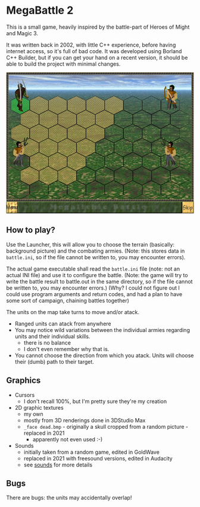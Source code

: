 # MegaBattle 2

This is a small game, heavily inspired by the battle-part of Heroes of Might and Magic 3.

It was written back in 2002, with little C++ experience, before having internet access, so it's full of bad code.
It was developed using Borland C++ Builder, but if you can get your hand on a recent version, it should be able to build the project with minimal changes.

![pic](docs/MegaBattle_2_800x600.jpg)

## How to play?

Use the Launcher, this will allow you to choose the terrain (basically: background picture) and the combating armies.
(Note: this stores data in `battle.ini`, so if the file cannot be written to, you may encounter errors).

The actual game executable shall read the `battle.ini` file (note: not an actual INI file) and use it to configure the battle.
(Note: the game will try to write the battle result to battle.out in the same directory, so if the file cannot be written to, you may encounter errors.)
(Why? I could not figure out I could use program arguments and return codes, and had a plan to have some sort of campaign, chaining battles together)

The units on the map take turns to move and/or atack.

- Ranged units can atack from anywhere
- You may notice wild variations between the individual armies regarding units and their individual skills.
  - there is no balance
  - I don't even remember why that is.
- You cannot choose the direction from which you atack. Units will choose their (dumb) path to their target.

## Graphics

- Cursors
  - I don't recall 100%, but I'm pretty sure they're my creation
- 2D graphic textures
  - my own
  - mostly from 3D renderings done in 3DStudio Max
  - `_face dead.bmp` - originally a skull cropped from a random picture - replaced in 2021
    - apparently not even used :-)
- Sounds
  - initially taken from a random game, edited in GoldWave
  - replaced in 2021 with freesound versions, edited in Audacity
  - see [sounds](sounds/sounds.md) for more details

## Bugs

There are bugs: the units may accidentally overlap!

